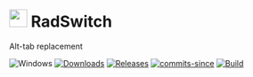 <!-- ![Icon](res/RadSwitch.ico) RadSwitch -->
<img src="res/RadSwitch.ico" width=32/> RadSwitch
==========

Alt-tab replacement

![Windows](https://img.shields.io/badge/platform-Windows-blue.svg)
[![Downloads](https://img.shields.io/github/downloads/RadAd/RadSwitch/total.svg)](https://github.com/RadAd/RadSwitch/releases/latest)
[![Releases](https://img.shields.io/github/release/RadAd/RadSwitch.svg)](https://github.com/RadAd/RadSwitch/releases/latest)
[![commits-since](https://img.shields.io/github/commits-since/RadAd/RadSwitch/latest.svg)](commits/master)
[![Build](https://img.shields.io/appveyor/ci/RadAd/RadSwitch.svg)](https://ci.appveyor.com/project/RadAd/RadSwitch)
